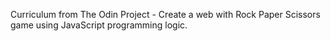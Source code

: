 Curriculum from The Odin Project - Create a web with Rock Paper Scissors game using JavaScript programming logic.

